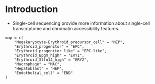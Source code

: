# Introduction

- Single-cell sequencing provide more information about single-cell transcriptome and chromatin
accessibility features.

```
map = c(
    "Megakaryocyte-Erythroid_precursor_cell" = "MEP",
    "Erythroid_progenitor" = "EPC",
    "Erythroid_progenitor_like" = "EPC-like",
    "Erythroid_Bpgm_high" = "ERY1",
    "Erythroid_Slfn14_high" = "ERY2",
    "Macrophage" = "MAC",
    "Hepatoblast" = "HEP",
    "Endothelial_cell" = "END"
)
``` 
